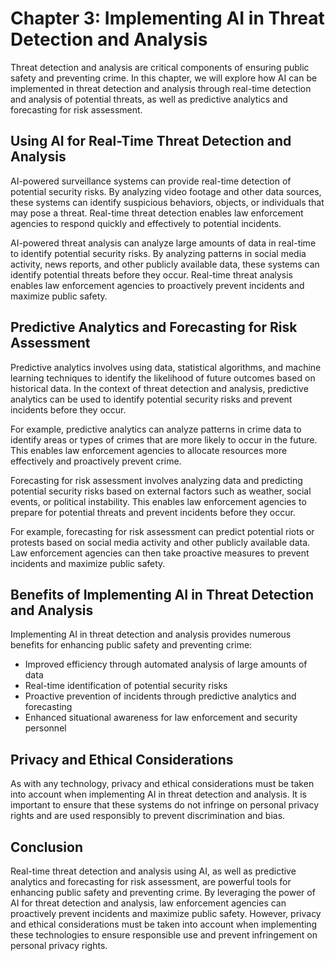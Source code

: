 Chapter 3: Implementing AI in Threat Detection and Analysis
===========================================================

Threat detection and analysis are critical components of ensuring public safety and preventing crime. In this chapter, we will explore how AI can be implemented in threat detection and analysis through real-time detection and analysis of potential threats, as well as predictive analytics and forecasting for risk assessment.

Using AI for Real-Time Threat Detection and Analysis
----------------------------------------------------

AI-powered surveillance systems can provide real-time detection of potential security risks. By analyzing video footage and other data sources, these systems can identify suspicious behaviors, objects, or individuals that may pose a threat. Real-time threat detection enables law enforcement agencies to respond quickly and effectively to potential incidents.

AI-powered threat analysis can analyze large amounts of data in real-time to identify potential security risks. By analyzing patterns in social media activity, news reports, and other publicly available data, these systems can identify potential threats before they occur. Real-time threat analysis enables law enforcement agencies to proactively prevent incidents and maximize public safety.

Predictive Analytics and Forecasting for Risk Assessment
--------------------------------------------------------

Predictive analytics involves using data, statistical algorithms, and machine learning techniques to identify the likelihood of future outcomes based on historical data. In the context of threat detection and analysis, predictive analytics can be used to identify potential security risks and prevent incidents before they occur.

For example, predictive analytics can analyze patterns in crime data to identify areas or types of crimes that are more likely to occur in the future. This enables law enforcement agencies to allocate resources more effectively and proactively prevent crime.

Forecasting for risk assessment involves analyzing data and predicting potential security risks based on external factors such as weather, social events, or political instability. This enables law enforcement agencies to prepare for potential threats and prevent incidents before they occur.

For example, forecasting for risk assessment can predict potential riots or protests based on social media activity and other publicly available data. Law enforcement agencies can then take proactive measures to prevent incidents and maximize public safety.

Benefits of Implementing AI in Threat Detection and Analysis
------------------------------------------------------------

Implementing AI in threat detection and analysis provides numerous benefits for enhancing public safety and preventing crime:

* Improved efficiency through automated analysis of large amounts of data
* Real-time identification of potential security risks
* Proactive prevention of incidents through predictive analytics and forecasting
* Enhanced situational awareness for law enforcement and security personnel

Privacy and Ethical Considerations
----------------------------------

As with any technology, privacy and ethical considerations must be taken into account when implementing AI in threat detection and analysis. It is important to ensure that these systems do not infringe on personal privacy rights and are used responsibly to prevent discrimination and bias.

Conclusion
----------

Real-time threat detection and analysis using AI, as well as predictive analytics and forecasting for risk assessment, are powerful tools for enhancing public safety and preventing crime. By leveraging the power of AI for threat detection and analysis, law enforcement agencies can proactively prevent incidents and maximize public safety. However, privacy and ethical considerations must be taken into account when implementing these technologies to ensure responsible use and prevent infringement on personal privacy rights.
